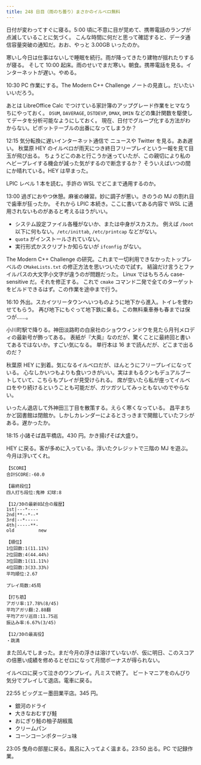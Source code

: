```yaml
---
title: 248 日目（雨のち曇り）まさかのイルベロ無料
---
```


日付が変わってすぐに寝る。5:00 頃に不意に目が覚めて、携帯電話のランプが点滅していることに気づく。
こんな時間に何だと思って確認すると、データ通信容量突破の通知だ。おお、やっと 3.00GB いったのか。

寒いし今日は仕事はないしで睡眠を続行。雨が降ってきたり建物が揺れたりするが寝る。
そして 10:00 起床。雨のせいでまだ寒い。朝食。携帯電話を見る。インターネットが遅い。やめる。

10:30 PC 作業にする。The Modern C++ Challenge ノートの見直し。だいたいいいだろう。

あとは LibreOffice Calc でつけている家計簿のアップグレード作業をヒマなうちにやっておく。
`DSUM`, `DAVERAGE`, `DSTDEVP`, `DMAX`, `DMIN` などの集計関数を駆使してデータを分析可能なようにしておく。
現在、日付でグループ化する方法がわからない。ピボットテーブルの出番になってしまうか？

12:15 気分転換に遅いインターネット通信で ニュースや Twitter を見る。ああ遅い。
秋葉原 HEY のイルベロが雨天につき終日フリープレイという一報を見て目玉が飛び出る。
ちょうどこのあと行こうか迷っていたが、この親切により私のヘビープレイする機会が減った気がするので断念するか？
そういえばいつの間にか晴れている。HEY は早まった。

LPIC レベル 1 本を読む。手許の WSL でどこまで通用するのか。

13:00 過ぎにおやつ休憩。麻雀の練習。妙に調子が悪い。きのうの MJ の割れ目で歯車が狂ったか。
それから LPIC 本続き。ここに書いてある内容で WSL に適用されないものがあると考えるほうがいい。

* システム設定ファイル各種がないか、または中身がスカスカ。
  例えば `/boot` 以下に何もない。`/etc/inittab`, `/etc/printcap` などがない。
* `quota` がインストールされていない。
* 実行形式かスクリプトか知らないが `ifconfig` がない。

The Modern C++ Challenge の研究。これまで一切利用できなかったトップレベルの ``CMakeLists.txt`` の修正方法を思いついたので試す。
結論だけ言うとファイルパスの大文字小文字が違うのが問題だった。
Linux ではもちろん case-sensitive だ。それを修正する。
これで ``cmake`` コマンド二発で全てのターゲットをビルドできるはず。この作業を途中まで行う。

16:10 外出。スカイツリータウンへいつものように地下から進入。トイレを使わせてもらう。
再び地下にもぐって地下鉄に乗る。この無料乗車券も春までは保つが……。

小川町駅で降りる。神田淡路町の白泉社のショウウィンドウを見たら月刊メロディの最新号が飾ってある。
表紙が『大奥』なのだが、驚くことに最終回と書いてあるではないか。すごい気になる。
単行本は 16 まで読んだが、どこまで出るのだ？

秋葉原 HEY に到着。気になるイルベロだが、ほんとうにフリープレイになっている。
心なしかいつもよりも食いつきがいい。実はまもるクンもデュアルブートしていて、こちらもプレイが見受けられる。
席が空いたら私が座ってイルベロをやり続けるということも可能だが、ガツガツしてみっともないのでやらない。

いったん退店して外神田三丁目を散策する。えらく寒くなっている。
昌平まちかど図書館は閉館か。しかしカレンダーによるとさっきまで開館していたフシがある。遅かったか。

18:15 小諸そば昌平橋店。430 円。かき揚げそば大盛り。

HEY に戻る。客が多めに入っている。浮いたクレジットで三階の MJ を遊ぶ。今月は浮いてくれ。

```text
【SCORE】
合計SCORE:-60.0

【最終段位】
四人打ち段位:鬼神 幻球:8

【12/30の最新8試合の履歴】
1st|---*----
2nd|**--*--*
3rd|--*-----
4th|-----**-
old         new

【順位】
1位回数:1(11.11%)
2位回数:4(44.44%)
3位回数:1(11.11%)
4位回数:3(33.33%)
平均順位:2.67

プレイ局数:45局

【打ち筋】
アガリ率:17.78%(8/45)
平均アガリ翻:2.88翻
平均アガリ巡目:11.75巡
振込み率:6.67%(3/45)

【12/30の最高役】
・跳満
```

また凹んでしまった。まだ今月の浮きは溶けていないが、仮に明日、このスコアの倍悪い成績を修めるとゼロになって月間ボーナスが得られない。

イルベロに戻って泣きのワンプレイ。凡ミスで終了。
ビートマニアをのんびり気分でプレイして退店。電車に戻る。

22:55 ビッグエー墨田業平店。345 円。

* 銀河のドライ
* 大きなおむすび鮭
* おにぎり鮭の柚子胡椒風
* クリームパン
* コーンコーンポタージュ味

23:05 曳舟の部屋に戻る。風呂に入ってよく温まる。23:50 出る。PC で記録作業。

